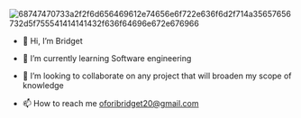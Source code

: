 
![68747470733a2f2f6d656469612e74656e6f722e636f6d2f714a35657656732d5f755541414141432f636f64696e672e676966](https://github.com/Bridgetcitta/Bridgetcitta/assets/136032716/b2f693ba-d22d-412e-809e-d13b49a04564)

- 👋 Hi, I’m Bridget
  
- 🌱 I’m currently learning Software engineering
  
- 💞️ I’m looking to collaborate on any project that will broaden my scope of knowledge
  
- 📫 How to reach me oforibridget20@gmail.com
  
<!---
Bridgetcitta/Bridgetcitta is a ✨ special ✨ repository because its `README.md` (this file) appears on your GitHub profile.
You can click the Preview link to take a look at your changes.
--->
